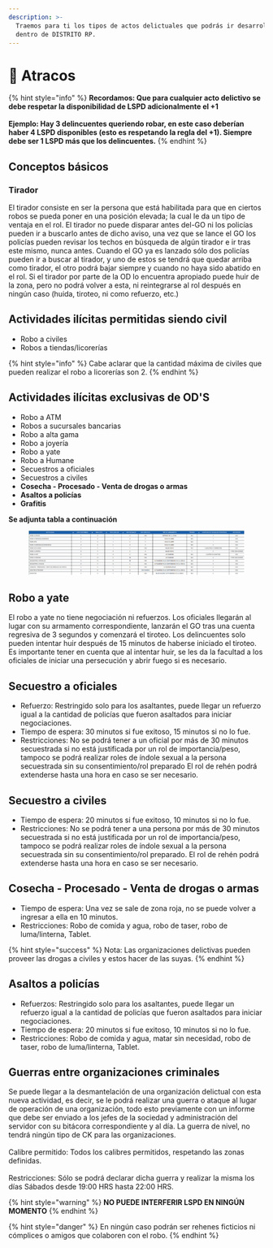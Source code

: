 ```yaml
---
description: >-
  Traemos para ti los tipos de actos delictuales que podrás ir desarrollando
  dentro de DISTRITO RP.
---
```


# 💸 Atracos

{% hint style="info" %}
**Recordamos: Que para cualquier acto delictivo se debe respetar la disponibilidad de LSPD adicionalmente el +1**\
\
**Ejemplo: Hay 3 delincuentes queriendo robar, en este caso deberían haber 4 LSPD disponibles (esto es respetando la regla del +1). Siempre debe ser 1 LSPD más que los delincuentes.**
{% endhint %}

## Conceptos básicos

### Tirador

El tirador consiste en ser la persona que está habilitada para que en ciertos robos se pueda poner en una posición elevada; la cual le da un tipo de ventaja en el rol. El tirador no puede disparar antes del-GO ni los policías pueden ir a buscarlo antes de dicho aviso, una vez que se lance el GO los policías pueden revisar los techos en búsqueda de algún tirador e ir tras este mismo, nunca antes. Cuando el GO ya es lanzado sólo dos policías pueden ir a buscar al tirador, y uno de estos se tendrá que quedar arriba como tirador, el otro podrá bajar siempre y cuando no haya sido abatido en el rol. Si el tirador por parte de la OD lo encuentra apropiado puede huir de la zona, pero no podrá volver a esta, ni reintegrarse al rol después en ningún caso (huida, tiroteo, ni como refuerzo, etc.)

## Actividades ilícitas permitidas siendo civil

* Robo a civiles
* Robos a tiendas/licorerías

{% hint style="info" %}
Cabe aclarar que la cantidad máxima de civiles que pueden realizar el robo a licorerías son 2.
{% endhint %}

## Actividades ilícitas exclusivas de OD'S

* Robo a ATM
* Robos a sucursales bancarias
* Robo a alta gama
* Robo a joyería
* Robo a yate
* Robo a Humane
* Secuestros a oficiales
* Secuestros a civiles
* **Cosecha - Procesado - Venta de drogas o armas**
* **Asaltos a policías**
* **Grafitis**

**Se adjunta tabla a continuación**

<figure><img src="../../.gitbook/assets/tabla od&#x27;s.png" alt=""><figcaption></figcaption></figure>

## Robo a yate

El robo a yate no tiene negociación ni refuerzos. Los oficiales llegarán al lugar con su armamento correspondiente, lanzarán el GO tras una cuenta regresiva de 3 segundos y comenzará el tiroteo. Los delincuentes solo pueden intentar huir después de 15 minutos de haberse iniciado el tiroteo. Es importante tener en cuenta que al intentar huir, se les da la facultad a los oficiales de iniciar una persecución y abrir fuego si es necesario.

## Secuestro a oficiales

* Refuerzo: Restringido solo para los asaltantes, puede llegar un refuerzo igual a la cantidad de policías que fueron asaltados para iniciar negociaciones.
* Tiempo de espera: 30 minutos si fue exitoso, 15 minutos si no lo fue.
* Restricciones: No se podrá tener a un oficial por más de 30 minutos secuestrada si no está justificada por un rol de importancia/peso, tampoco se podrá realizar roles de índole sexual a la persona secuestrada sin su consentimiento/rol preparado El rol de rehén podrá extenderse hasta una hora en caso se ser necesario.

## Secuestro a civiles

* Tiempo de espera: 20 minutos si fue exitoso, 10 minutos si no lo fue.
* Restricciones: No se podrá tener a una persona por más de 30 minutos secuestrada si no está justificada por un rol de importancia/peso, tampoco se podrá realizar roles de índole sexual a la persona secuestrada sin su consentimiento/rol preparado. El rol de rehén podrá extenderse hasta una hora en caso se ser necesario.

## **Cosecha - Procesado - Venta de drogas o armas**

* Tiempo de espera: Una vez se sale de zona roja, no se puede volver a ingresar a ella en 10 minutos.
* Restricciones: Robo de comida y agua, robo de taser, robo de luma/linterna, Tablet.

{% hint style="success" %}
Nota: Las organizaciones delictivas pueden proveer las drogas a civiles y estos hacer de las suyas.
{% endhint %}

## **Asaltos a policías**

* Refuerzos: Restringido solo para los asaltantes, puede llegar un refuerzo igual a la cantidad de policías que fueron asaltados para iniciar negociaciones.
* Tiempo de espera: 20 minutos si fue exitoso, 10 minutos si no lo fue.
* Restricciones: Robo de comida y agua, matar sin necesidad, robo de taser, robo de luma/linterna, Tablet.

## Guerras entre organizaciones criminales

Se puede llegar a la desmantelación de una organización delictual con esta nueva actividad, es decir, se le podrá realizar una guerra o ataque al lugar de operación de una organización, todo esto previamente con un informe que debe ser enviado a los jefes de la sociedad y administración del servidor con su bitácora correspondiente y al día. La guerra de nivel, no tendrá ningún tipo de CK para las organizaciones. \
\
Calibre permitido: Todos los calibres permitidos, respetando las zonas definidas.\
\
Restricciones: Sólo se podrá declarar dicha guerra y realizar la misma los días Sábados desde 19:00 HRS hasta 22:00 HRS.&#x20;

{% hint style="warning" %}
**NO PUEDE INTERFERIR LSPD EN NINGÚN MOMENTO**
{% endhint %}

{% hint style="danger" %}
En ningún caso podrán ser rehenes ficticios ni cómplices o amigos que colaboren con el robo.
{% endhint %}
